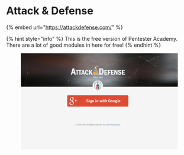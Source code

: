 # Attack & Defense

{% embed url="https://attackdefense.com/" %}

{% hint style="info" %}
This is the free version of Pentester Academy. There are a lot of good modules in here for free!
{% endhint %}

<figure><img src="../../.gitbook/assets/image (1) (2).png" alt=""><figcaption></figcaption></figure>
